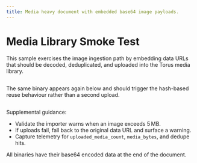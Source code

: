 ```yaml
---
title: Media heavy document with embedded base64 image payloads.
---
```


# Media Library Smoke Test

This sample exercises the image ingestion path by embedding data URLs that should be decoded, deduplicated, and uploaded into the Torus media library.

![][image1]

The same binary appears again below and should trigger the hash-based reuse behaviour rather than a second upload.

![][image2]

Supplemental guidance:

- Validate the importer warns when an image exceeds 5 MB.
- If uploads fail, fall back to the original data URL and surface a warning.
- Capture telemetry for `uploaded_media_count`, `media_bytes`, and dedupe hits.

All binaries have their base64 encoded data at the end of the document.

[image1]: <data:image/png;base64,iVBORw0KGgoAAAANSUhEUgAAAAEAAAABCAYAAAAfFcSJAAAADUlEQVR42mP8z8BQDwAFgwJ/lIG2VwAAAABJRU5ErkJggg==>

[image2]: <data:image/png;base64,iVBORw0KGgoAAAANSUhEUgAAAAEAAAABCAYAAAAfFcSJAAAADUlEQVR42mP8z8BQDwAFgwJ/lIG2VwAAAABJRU5ErkJggg==>


